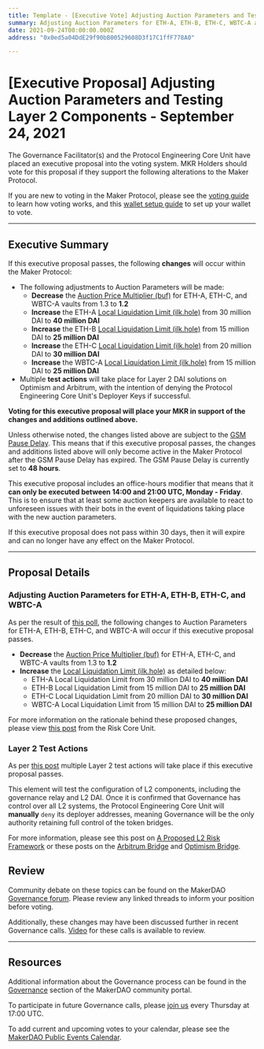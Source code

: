 ```yaml
---
title: Template - [Executive Vote] Adjusting Auction Parameters and Testing Layer 2 Components - September 24, 2021
summary: Adjusting Auction Parameters for ETH-A, ETH-B, ETH-C, WBTC-A and testing configuration of L2 components, including the governance relay and L2 DAI.
date: 2021-09-24T00:00:00.000Z
address: "0x0ed5a04DdE29f90bB00529608D3f17C1ffF778A0"

---
```

# [Executive Proposal] Adjusting Auction Parameters and Testing Layer 2 Components - September 24, 2021

The Governance Facilitator(s) and the Protocol Engineering Core Unit have placed an executive proposal into the voting system. MKR Holders should vote for this proposal if they support the following alterations to the Maker Protocol.

If you are new to voting in the Maker Protocol, please see the [voting guide](https://community-development.makerdao.com/en/learn/governance/how-voting-works/) to learn how voting works, and this [wallet setup guide](https://community-development.makerdao.com/en/learn/governance/voting-setup/) to set up your wallet to vote.

---

## Executive Summary

If this executive proposal passes, the following **changes** will occur within the Maker Protocol:
- The following adjustments to Auction Parameters will be made:
  - **Decrease** the [Auction Price Multiplier (buf)](https://makerdao.world/en/learn/governance/param-auction-price-multiplier) for ETH-A, ETH-C, and WBTC-A vaults from 1.3 to **1.2**
  - **Increase** the ETH-A [Local Liquidation Limit (ilk.hole)](https://makerdao.world/en/learn/governance/param-local-liquidation-limit) from 30 million DAI to **40 million DAI**
  - **Increase** the ETH-B [Local Liquidation Limit (ilk.hole)](https://makerdao.world/en/learn/governance/param-local-liquidation-limit) from 15 million DAI to **25 million DAI**
  - **Increase** the ETH-C [Local Liquidation Limit (ilk.hole)](https://makerdao.world/en/learn/governance/param-local-liquidation-limit) from 20 million DAI to **30 million DAI**
  - **Increase** the WBTC-A [Local Liquidation Limit (ilk.hole)](https://makerdao.world/en/learn/governance/param-local-liquidation-limit) from 15 million DAI to **25 million DAI**
- Multiple **test actions** will take place for Layer 2 DAI solutions on Optimism and Arbitrum, with the intention of denying the Protocol Engineering Core Unit's Deployer Keys if successful. 


**Voting for this executive proposal will place your MKR in support of the changes and additions outlined above.**

Unless otherwise noted, the changes listed above are subject to the [GSM Pause Delay](https://community-development.makerdao.com/en/learn/governance/param-gsm-pause-delay). This means that if this executive proposal passes, the changes and additions listed above will only become active in the Maker Protocol after the GSM Pause Delay has expired. The GSM Pause Delay is currently set to **48 hours**.

This executive proposal includes an office-hours modifier that means that it **can only be executed between 14:00 and 21:00 UTC, Monday - Friday**. This is to ensure that at least some auction keepers are available to react to unforeseen issues with their bots in the event of liquidations taking place with the new auction parameters.

If this executive proposal does not pass within 30 days, then it will expire and can no longer have any effect on the Maker Protocol.

---

## Proposal Details

### Adjusting Auction Parameters for ETH-A, ETH-B, ETH-C, and WBTC-A

As per the result of [this poll](https://vote.makerdao.com/polling/QmfGk3Dm?network=mainnet#poll-detail), the following changes to Auction Parameters for ETH-A, ETH-B, ETH-C, and WBTC-A will occur if this executive proposal passes.

- **Decrease** the [Auction Price Multiplier (buf)](https://makerdao.world/en/learn/governance/param-auction-price-multiplier) for ETH-A, ETH-C, and WBTC-A vaults from 1.3 to **1.2**
- **Increase** the [Local Liquidation Limit (ilk.hole)](https://makerdao.world/en/learn/governance/param-local-liquidation-limit) as detailed below:
  - ETH-A Local Liquidation Limit from 30 million DAI to **40 million DAI**
  - ETH-B Local Liquidation Limit from 15 million DAI to **25 million DAI**
  - ETH-C Local Liquidation Limit from 20 million DAI to **30 million DAI**
  - WBTC-A Local Liquidation Limit from 15 million DAI to **25 million DAI**

For more information on the rationale behind these proposed changes, please view [this post](https://forum.makerdao.com/t/adjusting-auction-parameters-for-eth-a-eth-c-and-wbtc-a-vault-types/10331) from the Risk Core Unit. 

### Layer 2 Test Actions

As per [this post](https://forum.makerdao.com/t/friday-24th-september-2021-executive-spell-l2-technical-detail/10500) multiple Layer 2 test actions will take place if this executive proposal passes. 

This element will test the configuration of L2 components, including the governance relay and L2 DAI. Once it is confirmed that Governance has control over all L2 systems, the Protocol Engineering Core Unit will **manually** `deny` its deployer addresses, meaning Governance will be the only authority retaining full control of the token bridges.

For more information, please see this post on [A Proposed L2 Risk Framework](https://forum.makerdao.com/t/a-proposed-l2-risk-framework/9518) or these posts on the [Arbitrum Bridge](https://forum.makerdao.com/t/official-dai-token-bridge-now-live-on-arbitrum-one/10438) and [Optimism Bridge](https://forum.makerdao.com/t/official-dai-bridge-on-optimism/9329).

## Review

Community debate on these topics can be found on the MakerDAO [Governance forum](https://forum.makerdao.com/). Please review any linked threads to inform your position before voting.

Additionally, these changes may have been discussed further in recent Governance calls. [Video](https://www.youtube.com/playlist?list=PLLzkWCj8ywWNq5-90-Id6VPSsrk4OWVan) for these calls is available to review.

---

## Resources

Additional information about the Governance process can be found in the [Governance](https://community-development.makerdao.com/en/learn/governance) section of the MakerDAO community portal.

To participate in future Governance calls, please [join us](https://github.com/makerdao/community/tree/master/governance/governance-and-risk-meetings) every Thursday at 17:00 UTC.

To add current and upcoming votes to your calendar, please see the [MakerDAO Public Events Calendar](https://calendar.google.com/calendar/embed?src=makerdao.com_3efhm2ghipksegl009ktniomdk%40group.calendar.google.com&ctz=UTC&mode=week&showCalendars=0&showPrint=0).
